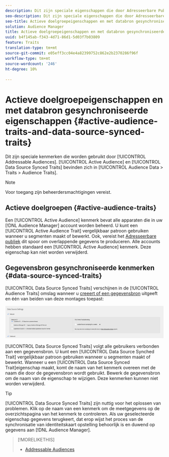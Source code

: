 ```yaml
---
description: Dit zijn speciale eigenschappen die door Adresseerbare Publiek worden gebruikt. De actieve Begeleiding en de Synced Verrichting van de Gegevensbron worden van de Audience gevestigd in de Gegevens van het Publiek > Beetjes > de Beetjes van het Publiek.
seo-description: Dit zijn speciale eigenschappen die door Adresseerbare Publiek worden gebruikt. De actieve Begeleiding en de Synced Verrichting van de Gegevensbron worden van de Audience gevestigd in de Gegevens van het Publiek > Beetjes > de Beetjes van het Publiek.
seo-title: Actieve doelgroepeigenschappen en met databron gesynchroniseerde eigenschappen
solution: Audience Manager
title: Actieve doelgroepeigenschappen en met databron gesynchroniseerde eigenschappen
uuid: b4f145ab-f343-4d71-86d1-5d03f7b03809
feature: Traits
translation-type: tm+mt
source-git-commit: e05eff3cc04e4a82399752c862e2b2370286f96f
workflow-type: tm+mt
source-wordcount: '246'
ht-degree: 10%

---
```



# Actieve doelgroepeigenschappen en met databron gesynchroniseerde eigenschappen {#active-audience-traits-and-data-source-synced-traits}

Dit zijn speciale kenmerken die worden gebruikt door [!UICONTROL Addressable Audiences]. [!UICONTROL Active Audience] en [!UICONTROL Data Source Synced Traits] bevinden zich in [!UICONTROL Audience Data > Traits > Audience Traits].

>[!NOTE]
>
>Voor toegang zijn beheerdersmachtigingen vereist.

## Actieve doelgroepen {#active-audience-traits}

Een [!UICONTROL Active Audience] kenmerk bevat alle apparaten die in uw [!DNL Audience Manager] account worden beheerd. U kunt een [!UICONTROL Active Audience Trait] vergelijkbaar patroon gebruiken wanneer u segmenten maakt of bewerkt. Ook, vereist het [Adresseerbare publiek](../../features/addressable-audiences.md) dit spoor om overlappende gegevens te produceren. Alle accounts hebben standaard een [!UICONTROL Active Audience] kenmerk. Deze eigenschap kan niet worden verwijderd.

## Gegevensbron gesynchroniseerde kenmerken {#data-source-synced-traits}

[!UICONTROL Data Source Synced Traits] verschijnen in de [!UICONTROL Audience Traits] omslag wanneer u [creeert of een gegevensbron](../../features/manage-datasources.md#create-data-source) uitgeeft en één van beiden van deze montages toepast:

![](assets/datasource_synced.png)

[!UICONTROL Data Source Synced Traits] volgt alle gebruikers verbonden aan een gegevensbron. U kunt een [!UICONTROL Data Source Synched Trait] vergelijkbaar patroon gebruiken wanneer u segmenten maakt of bewerkt. Wanneer u een [!UICONTROL Data Source Synced Trait]eigenschap maakt, komt de naam van het kenmerk overeen met de naam die door de gegevensbron wordt gebruikt. Bewerk de gegevensbron om de naam van de eigenschap te wijzigen. Deze kenmerken kunnen niet worden verwijderd.

>[!TIP]
>
>[!UICONTROL Data Source Synced Traits] zijn nuttig voor het oplossen van problemen. Klik op de naam van een kenmerk om de meetgegevens op de overzichtspagina van het kenmerk te controleren. Als uw geselecteerde eigenschap gegevens terugkeert, dat erop wijst het proces van de synchronisatie van identiteitskaart opstelling behoorlijk is en duwend op gegevens aan [!DNL Audience Manager].

>[!MORELIKETHIS]
>
>* [Addressable Audiences](../../features/addressable-audiences.md)

